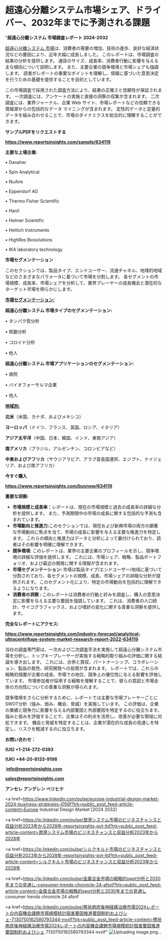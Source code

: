 # 超遠心分離システム市場シェア、ドライバー、2032年までに予測される課題

"<strong>超遠心分離システム 市場調査レポート 2024-2032</strong>

<a href=https://www.reportsinsights.com/sample/634119>超遠心分離システム 市場</a>は、消費者の需要の増加、技術の進歩、良好な経済状況などの要因により、近年大幅に成長しました。 このレポートは、市場調査の結果の分析を提供します。 通貨のサイズ、成長率、消費者行動に影響を与える主な傾向について説明します。 また、主要企業の競争環境と市場シェアも強調します。 読者がレポートの重要なポイントを理解し、情報に基づいた意思決定を行うための基礎を提供することを目的としています。

この市場調査で採用された調査方法により、結果の正確さと信頼性が保証されます。 一次調査には、アンケートの実施と直接の洞察の収集が含まれます。 二次調査には、業界ジャーナル、企業 Web サイト、市場レポートなどの信頼できる情報源からの包括的なデータ マイニングが含まれます。 定性的データと定量的データを組み合わせることで、市場のダイナミクスを総合的に理解することができます。

<strong><b>サンプルPDFをリクエストする</b></strong>

<a href=https://www.reportsinsights.com/sample/634119><strong><u>https://www.reportsinsights.com/sample/634119</u></strong></a>

<strong>主要な上場企業:</strong>

• Danaher

• Spin Analytical

• NuAire

• Eppendorf AG

• Thermo Fisher Scientific

• Hanil

• Helmer Scientific

• Hettich Instruments

• HighRes Biosolutions

• IKA laboratory technology

<strong>市場セグメンテーション</strong>

このセクションでは、製品タイプ、エンドユーザー、流通チャネル、地理的地域などのさまざまなパラメータに基づいて市場を分割します。 各セグメントの市場規模、成長率、市場シェアを分析して、業界プレーヤーの成長機会と潜在的なターゲット市場を明らかにします。

<strong><u>市場セグメンテーション</u></strong><strong><u>:</u></strong>

<strong>超遠心分離システム 市場タイプのセグメンテーション:</strong>

• タンパク質分析

• 核酸分析

• コロイド分析

• 他人

<strong>超遠心分離システム 市場アプリケーションのセグメンテーション:</strong>

• 病院

• バイオフォーサルマ企業

• 他人

<strong><u>地域別</u></strong><strong><u>:</u></strong>

<strong>北米</strong>（米国、カナダ、およびメキシコ）

<strong>ヨーロッパ</strong>（ドイツ、フランス、英国、ロシア、イタリア）

<strong>アジア太平洋</strong>（中国、日本、韓国、インド、東南アジア）

<strong>南アメリカ</strong>（ブラジル、アルゼンチン、コロンビアなど）

<strong>中東およびアフリカ</strong>（サウジアラビア、アラブ首長国連邦、エジプト、ナイジェリア、および南アフリカ）

<strong>今すぐ購入</strong>

<a href=https://www.reportsinsights.com/buynow/634119><strong><u>https://www.reportsinsights.com/buynow/634119</u></strong></a>

<strong>重要な洞察:</strong>
<ul>
  <li><strong>市場規模と成長率：</strong>レポートは、現在の市場規模と過去の成長率の詳細な分析を提供します。 また、予測期間中の市場の成長に関する包括的な予測も含まれています。</li>
  <li><strong>市場動向と推進力:</strong>このセクションでは、現在および新興市場の両方の顕著な市場動向に焦点を当て、市場の成長に影響を与える主要な推進力を特定します。 これらの傾向と推進力はデータと分析によって裏付けられており、読者はその影響を明確に理解できます。</li>
  <li><strong>競争環境</strong>: このレポートは、業界の主要企業のプロフィールを示し、競争環境の詳細な評価を提供します。 これには、市場シェア、戦略、製品ポートフォリオ、および最近の開発に関する情報が含まれます。</li>
  <li><strong>市場セグメンテーション: </strong>市場は製品タイプ/エンドユーザー/地域に基づいて分割されており、各セグメントの規模、成長、市場シェアの詳細な分析が提供されます。 このセグメント化により、特定の市場動向を包括的に理解できるようになります。</li>
  <li><strong>消費者の洞察 : </strong>このレポートは消費者の行動と好みを調査し、購入の意思決定に影響を与える主要な要因を強調しています。 これは、消費者の人口統計、サイコグラフィックス、および嗜好の変化に関する貴重な洞察を提供します。</li>
</ul>
<strong>完全なレポートにアクセス:</strong>

<a href=https://www.reportsinsights.com/industry-forecast/analytical-ultracentrifuge-system-market-research-report-2022-634119><strong><u><b>https://www.reportsinsights.com/industry-forecast/analytical-ultracentrifuge-system-market-research-report-2022-634119</b></u></strong></a>

当社の調査専門家は、一次および二次調査手法を実施して超遠心分離システム市場を分析し、トップキープレーヤーが実施する戦略的取り組みの評価に関する結論を導き出します。 これには、合併と買収、パートナーシップ、コラボレーション、製品の発売、研究開発への投資が含まれます。 レポートでは、これらの戦略的措置が企業の成長、市場での地位、競争上の優位性に与える影響を評価しています。 市場参加者が採用する戦略を理解することで、彼らの意図と市場全体の方向性についての貴重な洞察が得られます。

競争環境をさらに分析するために、レポートでは主要な市場プレーヤーごとにSWOT分析（強み、弱み、機会、脅威）を実施しています。 この評価は、企業の業績と競争力に影響を与える内部要因と外部要因を特定するのに役立ちます。 強みと弱みを評価することで、企業はその利点を活用し、改善が必要な領域に対処できます。 機会と脅威を特定することは、企業が潜在的な成長の見通しを特定し、リスクを軽減するのに役立ちます。

<strong>お問い合わせ：</strong>

<strong>(US) +1-214-272-0393</strong>

<strong>(UK) +44-20-8133-9198</strong>

<strong> </strong><a href=info@reportsinsights.com><strong><u>info@reportsinsights.com</u></strong></a>

<a href=sales@reportsinsights.com><strong><u>sales@reportsinsights.com</u></strong></a>

<strong>アンセレ アンデレン ベリヒテ</strong>

<a href=https://www.linkedin.com/pulse/europe-industrial-design-market-2024-business-strategies-j056f?trk=public_post_feed-article-content>Europe Industrial Design Market [2024 2032]</a>

<a href=https://jp.linkedin.com/pulse/潤滑システム市場のビジネスチャンスと収益分析2023年から2028年-reportsinsights-pvt-ltd?trk=public_post_feed-article-content>潤滑システム市場のビジネスチャンスと収益分析2023年から2028年</a>

<a href=https://jp.linkedin.com/pulse/シルクキルト市場のビジネスチャンスと収益分析2023年から2028年-reportsinsights-pvt-ltd?trk=public_post_feed-article-content>シルクキルト市場のビジネスチャンスと収益分析2023年から2028年</a>

<a href=https://jp.linkedin.com/pulse/金属合金市場の戦略的swot分析と2030年までの見通し-consumer-trends-chronicle-24-afsnf?trk=public_post_feed-article-content>金属合金市場の戦略的swot分析と2030年までの見通し consumer trends chronicle 24 afsnf</a>

<a href=https://jp.linkedin.com/pulse/帯状疱疹後神経痛治療市場2024レポートの内容機会課題市場規模統計阻害要因推進要因制約およびシェ-7130750182580793344-nvxlf?trk=public_post_feed-article-content>帯状疱疹後神経痛治療市場2024レポートの内容機会課題市場規模統計阻害要因推進要因制約およびシェ 7130750182580793344 nvxlf</a>"
![Uploading image.png…]()
